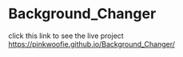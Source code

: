 # Background_Changer
click this link to see the live project  https://pinkwoofie.github.io/Background_Changer/

